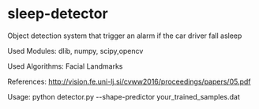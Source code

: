 # sleep-detector
Object detection system that trigger an alarm if the car driver fall asleep


Used Modules: dlib, numpy, scipy,opencv


Used Algorithms: Facial Landmarks


References: http://vision.fe.uni-lj.si/cvww2016/proceedings/papers/05.pdf


Usage: python detector.py --shape-predictor your_trained_samples.dat
